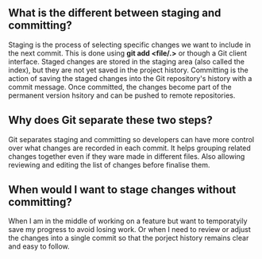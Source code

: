 ## What is the different between staging and committing?
Staging is the process of selecting specific changes we want to include in the next commit. This is done using **git add <file/.>** or though a Git client interface. Staged changes are stored in the staging area (also called the index), but they are not yet saved in the project history.
Committing is the action of saving the staged changes into the Git repository's history with a commit message. Once committed, the changes become part of the permanent version hsitory and can be pushed to remote repositories.
## Why does Git separate these two steps?
Git separates staging and committing so developers can have more control over what changes are recorded in each commit. It helps grouping related changes together even if they ware made in different files. Also allowing reviewing and editing the list of changes before finalise them.
## When would I want to stage changes without committing?
When I am in the middle of working on a feature but want to temporatyily save my progress to avoid losing work. Or when I need to review or adjust the changes into a single commit so that the porject history remains clear and easy to follow.